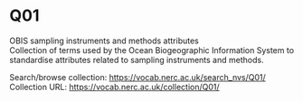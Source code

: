 # Q01
OBIS sampling instruments and methods attributes  
Collection of terms used by the Ocean Biogeographic Information System to standardise attributes related to sampling instruments and methods.  

Search/browse collection: https://vocab.nerc.ac.uk/search_nvs/Q01/  
Collection URL: https://vocab.nerc.ac.uk/collection/Q01/  
